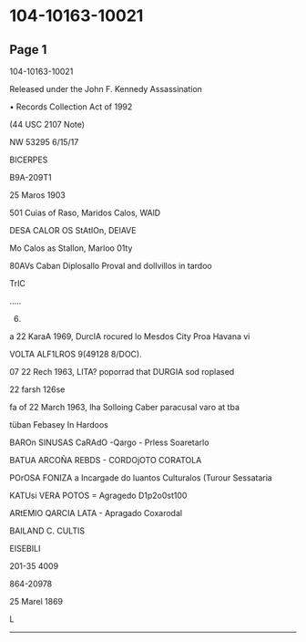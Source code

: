 # 104-10163-10021

## Page 1

104-10163-10021

Released under the John F. Kennedy Assassination

• Records Collection Act of 1992

(44 USC 2107 Note)

NW 53295 6/15/17

BICERPES

B9A-209T1

25 Maros 1903

501 Cuias of Raso, Maridos Calos, WAlD

DESA CALOR OS StAtIOn, DElAVE

Mo Calos as Stallon, Marloo 01ty

80AVs Caban Diplosallo Proval and dollvillos in tardoo

TrIC

.....

6.

a 22 KaraA 1969, DurcIA rocured lo Mesdos City Proa Havana vi

VOLTA ALF1LROS 9(49128 8/DOC).

07 22 Rech 1963, LITA? poporrad that DURGIA sod roplased

22 farsh 126se

fa of 22 March 1963, lha Solloing Caber paracusal varo at tba

tüban Febasey In Hardoos

BAROn SINUSAS CaRAdO -Qargo - Prless Soaretarlo

BATUA ARCOÑA REBDS - CORDOjOTO CORATOLA

POrOSA FONIZA a Incargade do luantos Culturalos (Turour Sessataria

KATUsi VERA POTOS = Agragedo D1p2o0st100

ARtEMIO QARCIA LATA - Apragado Coxarodal

BAILAND C. CULTIS

EISEBILI

201-35 4009

864-20978

25 Marel 1869

L

---

